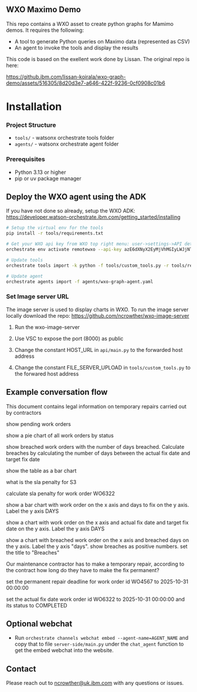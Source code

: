 ## WXO Maximo Demo

This repo contains a WXO asset to create python graphs for Mamimo demos.
It requires the following:

- A tool to generate Python queries on Maximo data (represented as CSV)
- An agent to invoke the tools and display the results

This code is based on the exellent work done by Lissan.  The original repo is here:

https://github.ibm.com/lissan-koirala/wxo-graph-demo/assets/516305/8d20d3e7-a646-422f-9236-0cf0908c01b6


# Installation 

### Project Structure

- `tools/` - watsonx orchestrate tools folder
- `agents/` - watsonx orchestrate agent folder 

### Prerequisites
- Python 3.13 or higher
- pip or uv package manager


## Deploy the WXO agent using the ADK 

If you have not done so already, setup the WXO ADK: 
https://developer.watson-orchestrate.ibm.com/getting_started/installing


   ```bash
   # Setup the virtual env for the tools
   pip install -r tools/requirements.txt
   ```

   ```bash
   # Get your WXO api key from WXO top right menu: user->settings->API detals->Generate API Key
   orchestrate env activate remotewxo --api-key azE6dXNyX2EyMjVhMGIyLWJjNTQtMzgxNS05OWIzLTE1ZDdlYTAyNzcyNTovaXlkM3psbURUZFlQQy95ZzJTVitQR0pLeHV0ZW93UGxKWWwyQnoyV0RnPTpXTDBq
   ```

   ```bash
   # Update tools
   orchestrate tools import -k python -f tools/custom_tools.py -r tools/requirements.txt
   ```

   ```bash
   # Update agent
   orchestrate agents import -f agents/wxo-graph-agent.yaml
   ```

### Set Image server URL

The image server is used to display charts in WXO.  To run the  image server locally download the repo:
https://github.com/ncrowther/wxo-image-server

1. Run the wxo-image-server

2. Use VSC to expose the port (8000) as public

3. Change the constant HOST_URL in ```api/main.py``` to the forwarded host address

4. Change the constant FILE_SERVER_UPLOAD in ```tools/custom_tools.py``` to the forwared host address   

## Example conversation flow
This document contains legal information on temporary repairs carried out by contractors

show pending work orders 

show a pie chart of all work orders by status

show breached work orders with the number of days breached.  Calculate breaches by calculating the number of days between the actual fix date and target fix date

show the table as a bar chart

what is the sla penalty for S3

calculate sla penalty for work order WO6322

show a bar chart with work order on the x axis and days to fix on the y axis. Label the y axis DAYS

show a chart with work order on the x axis and actual fix date and target fix date on the y axis. Label the y axis DAYS

show a chart with breached work order on the x axis and breached days on the y axis. Label the y axis "days". show breaches as positive numbers. set the title to "Breaches"

Our maintenance contractor has to make a temporary repair, according to the contract how long do they have to make the fix permanent?

set the permanent repair deadline for work order id WO4567 to 2025-10-31 00:00:00

set the actual fix date work order id WO6322 to 2025-10-31 00:00:00 and its status to COMPLETED

## Optional webchat
- Run `orchestrate channels webchat embed --agent-name=AGENT_NAME` and copy that to file `server-side/main.py` under the `chat_agent` function to get the embed webchat into the website.


## Contact

Please reach out to <ncrowther@uk.ibm.com> with any questions or issues.
